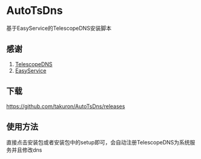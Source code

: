 # AutoTsDns

基于EasyService的TelescopeDNS安装脚本

## 感谢

1. [TelescopeDNS](https://github.com/wolf-joe/ts-dns)
2. [EasyService](https://github.com/pandolia/easy-service)

## 下载

https://github.com/takuron/AutoTsDns/releases

## 使用方法

直接点击安装包或者安装包中的setup即可，会自动注册TelescopeDNS为系统服务并且修改dns
